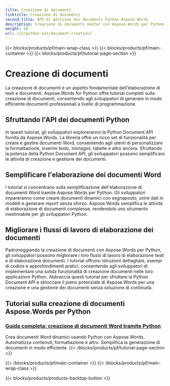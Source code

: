 ```yaml
---
title: Creazione di documenti
linktitle: Creazione di documenti
second_title: API di gestione dei documenti Python Aspose.Words
description: Creazione di documenti master con Aspose.Words per Python. Crea documenti dinamici, personalizza la formattazione e semplifica l'elaborazione dei documenti Word.
weight: 10
url: /it/python-net/document-creation/
---
```


{{< blocks/products/pf/main-wrap-class >}}
{{< blocks/products/pf/main-container >}}
{{< blocks/products/pf/tutorial-page-section >}}

# Creazione di documenti


La creazione di documenti è un aspetto fondamentale dell'elaborazione di testi e documenti. Aspose.Words for Python offre tutorial completi sulla creazione di documenti, consentendo agli sviluppatori di generare in modo efficiente documenti professionali a livello di programmazione.

## Sfruttando l'API dei documenti Python

In questi tutorial, gli sviluppatori esploreranno la Python Document API fornita da Aspose.Words. La libreria offre un ricco set di funzionalità per creare e gestire documenti Word, consentendo agli utenti di personalizzare la formattazione, inserire testo, immagini, tabelle e altro ancora. Sfruttando la potenza della Python Document API, gli sviluppatori possono semplificare le attività di creazione e gestione dei documenti.

## Semplificare l'elaborazione dei documenti Word

I tutorial si concentrano sulla semplificazione dell'elaborazione di documenti Word tramite Aspose.Words per Python. Gli sviluppatori impareranno come creare documenti dinamici con segnaposto, unire dati in modelli e generare report senza sforzo. Aspose.Words semplifica le attività di elaborazione di documenti complesse, rendendolo uno strumento inestimabile per gli sviluppatori Python.

## Migliorare i flussi di lavoro di elaborazione dei documenti

Padroneggiando la creazione di documenti con Aspose.Words per Python, gli sviluppatori possono migliorare i loro flussi di lavoro di elaborazione testi e di elaborazione documenti. I tutorial offrono istruzioni dettagliate, esempi di codice e approfondimenti pratici, consentendo agli sviluppatori di implementare una solida funzionalità di creazione documenti nelle loro applicazioni Python. Abbraccia questi tutorial per sfruttare la Python Document API e sbloccare il pieno potenziale di Aspose.Words per una creazione e una gestione dei documenti senza soluzione di continuità.

## Tutorial sulla creazione di documenti Aspose.Words per Python
### [Guida completa: creazione di documenti Word tramite Python](./creating-word-documents-using-python/)
Crea documenti Word dinamici usando Python con Aspose.Words. Automatizza contenuti, formattazione e altro. Semplifica la generazione di documenti in modo efficiente.
{{< /blocks/products/pf/tutorial-page-section >}}

{{< /blocks/products/pf/main-container >}}
{{< /blocks/products/pf/main-wrap-class >}}

{{< blocks/products/products-backtop-button >}}
